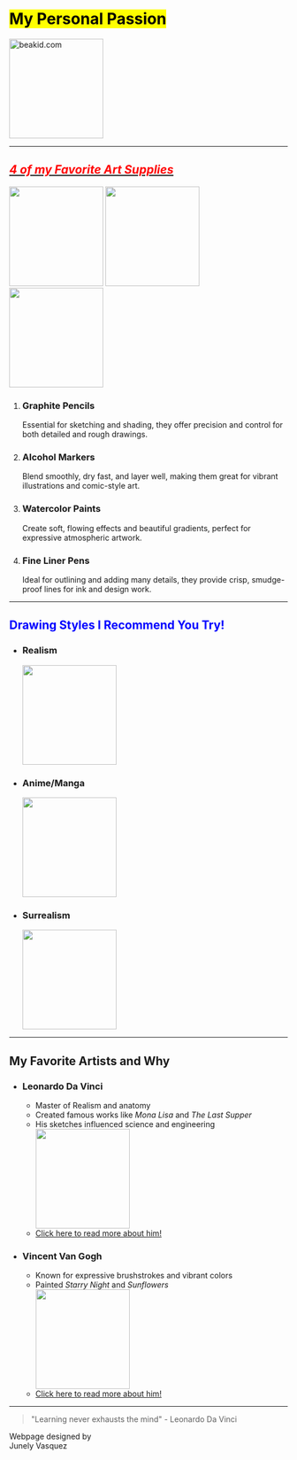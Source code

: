 
<!DOCTYPE html> 
<html> 
<head> 
<title>My First Webpage</title> 
</head> 
<body> 
<h1><mark>My Personal Passion</mark></h1>
<p><a href="https://beakid.com/articles/10-fun-facts-about-drawing-that-will-make-you-smile">
<img src="https://t4.ftcdn.net/jpg/09/27/12/27/360_F_927122790_5iBeKsWNbo35d6pqTsIeGTye03QFvrom.jpg" alt="beakid.com" width="170" height="180"> </a></p> <hr> <h2><u><i style="color:red;">4 of my Favorite Art Supplies</i></u></h2> 
<img src="https://media.istockphoto.com/id/1294268802/photo/alcohol-based-sketch-drawing-copic-style-markers-brush-and-chisel-double-ended-for.jpg?s=612x612&w=0&k=20&c=qeh4wdRvOhVPCM-Qt9GqQj2jjN0bCOZNEI3CPAZ9Lec=" width="170" height="180"> 
<img src="https://media.istockphoto.com/id/517497166/photo/set-of-watercolor-paints-brushes-for-painting.jpg?s=612x612&w=0&k=20&c=78OnlVPdAdcxExHHci2RIknEhbbldCFBizbc6hd0tDg=" width="170" height="180"> 
<img src="https://media.istockphoto.com/id/696737982/photo/many-color-fine-liners-in-a-circle-isolated-on-white-background.jpg?s=612x612&w=0&k=20&c=7iPIT-a3vwK03WHz25Jnd1NJULOsZgl_etlcSVj01Ts=" width="170" height="180"> 
<ol> 
<li><h3>Graphite Pencils</h3> 
<p>Essential for sketching and shading, they offer precision and control for both detailed and rough drawings.</p> 
</li> <li>
<h3>Alcohol Markers</h3>
<p>Blend smoothly, dry fast, and layer well, making them great for vibrant illustrations and comic-style art.</p>
</li> <li>
<h3>Watercolor Paints</h3> <p>Create soft, flowing effects and beautiful gradients, perfect for expressive atmospheric artwork.</p> </li> <li>
<h3>Fine Liner Pens</h3>
<p>Ideal for outlining and adding many details, they provide crisp, smudge-proof lines for ink and design work.</p> 
</li> </ol> <hr> <h2 style="color:blue;">Drawing Styles I Recommend You Try!</h2> 
<ul> <li>
<h3>Realism</h3> <img src="https://media.istockphoto.com/id/148184672/vector/summer-evening.jpg?s=612x612&w=0&k=20&c=PortiD2bxJ9xn5Ll2iaZ13klQpowFkSO9ITxH70Hz60=" width="170" height="180">
</li> <li>
<h3>Anime/Manga</h3> 
<img src="https://media.wired.com/photos/5932b44b9be5e55af6c26994/master/w_2560%2Cc_limit/say-hello-to-black_jack_660.jpg" width="170" height="180"> 
</li> <li>
<h3>Surrealism</h3> 
<img src="https://media.istockphoto.com/id/523692032/vector/man-on-a-boat-in-the-outer-space.jpg?s=612x612&w=0&k=20&c=SufLmc2BaljWQHEJhbQZ7m95J5T_Pcjw5n96UDWEQq4=" width="170" height="180">
</li> </ul> 
<hr><h2>My Favorite Artists and Why</h2> <ul> 
<li><h3>Leonardo Da Vinci</h3> <ul> 
<li>Master of Realism and anatomy</li>
<li>Created famous works like <i>Mona Lisa</i> and <i>The Last Supper</i></li> <li>His sketches influenced science and engineering</li> 
<img src="https://media.istockphoto.com/id/96372752/vector/black-and-white-portrait-of-leonardo-da-vinci.jpg?s=612x612&w=0&k=20&c=HvDvq5tnhrlG_Q1XSQ9hdWqxuB6w2nzx8AFTns1IJ7c=" width="170" height="180"> 
<li><a href="https://en.wikipedia.org/wiki/Leonardo_da_Vinci" target="_blank">Click here to read more about him!</a></li> </ul> </li> <li><h3>Vincent Van Gogh</h3> <ul> <li>Known for expressive brushstrokes and vibrant colors</li> <li>Painted <i>Starry Night</i> and <i>Sunflowers</i></li> <img src="https://www.shutterstock.com/image-vector/vincent-van-gogh-willem-600nw-2323708947.jpg" width="170" height="180"> <li><a href="https://en.wikipedia.org/wiki/Vincent_van_Gogh" target="_blank">Click here to read more about him!</a></li> </ul> </li> </ul> <hr> <blockquote>"Learning never exhausts the mind" - Leonardo Da Vinci</blockquote> <p>Webpage designed by<br>Junely Vasquez</p> </body> </html>
